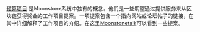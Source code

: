 [预算项目](introduction/workers) 是Moonstone系统中独有的概念。他们是一些期望通过提供服务来从区块链获得奖金的工作项目提案。一项提案包含一个指向网站或论坛帖子的链接，在其中详细解释了工作项目的介绍。在这里[Moonstonetalk](https://moonstonetalk.org/index.php/board,103.0.html)可以看到一些提案。